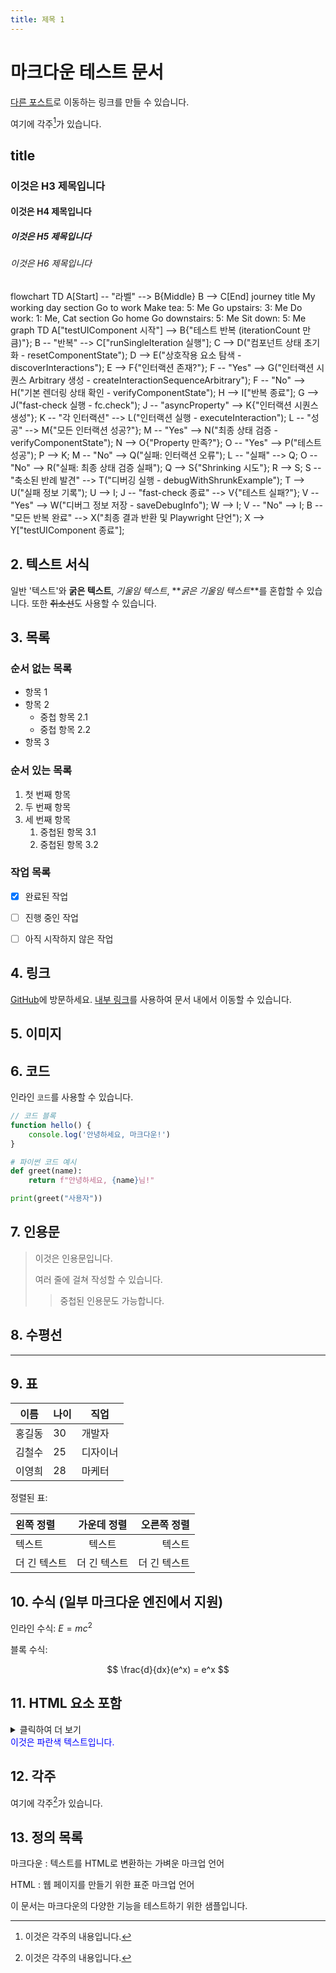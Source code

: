 ```yaml
---
title: 제목 1
---
```


# 마크다운 테스트 문서

[다른 포스트](/posts/second-post)로 이동하는 링크를 만들 수 있습니다.

<Cloudinaryimage alt="테스트 이미지" width="680" height="590" src="https://res.cloudinary.com/dykp9yauv/image/upload/v1753871059/justWalkOut_knb7po.jpg"></Cloudinaryimage>

여기에 각주[^1]가 있습니다.

[^1]: 이것은 각주의 내용입니다.

## title

### 이것은 H3 제목입니다

#### 이것은 H4 제목입니다

##### 이것은 H5 제목입니다

###### 이것은 H6 제목입니다

<Mermaid>
flowchart TD
    A[Start] -- "라벨" --> B{Middle}
    B --> C[End]
</mermaid>

<Mermaid>
journey
    title My working day
    section Go to work
      Make tea: 5: Me
      Go upstairs: 3: Me
      Do work: 1: Me, Cat
    section Go home
      Go downstairs: 5: Me
      Sit down: 5: Me
</Mermaid>

<Mermaid>
graph TD
    A["testUIComponent 시작"] --> B{"테스트 반복 (iterationCount 만큼)"};
    B -- "반복" --> C["runSingleIteration 실행"];
    C --> D("컴포넌트 상태 초기화 - resetComponentState");
    D --> E("상호작용 요소 탐색 - discoverInteractions");
    E --> F{"인터랙션 존재?"};
    F -- "Yes" --> G("인터랙션 시퀀스 Arbitrary 생성 - createInteractionSequenceArbitrary");
    F -- "No" --> H("기본 렌더링 상태 확인 - verifyComponentState");
    H --> I["반복 종료"];
    G --> J("fast-check 실행 - fc.check");
    J -- "asyncProperty" --> K{"인터랙션 시퀀스 생성"};
    K -- "각 인터랙션" --> L("인터랙션 실행 - executeInteraction");
    L -- "성공" --> M{"모든 인터랙션 성공?"};
    M -- "Yes" --> N("최종 상태 검증 - verifyComponentState");
    N --> O{"Property 만족?"};
    O -- "Yes" --> P("테스트 성공");
    P --> K;
    M -- "No" --> Q("실패: 인터랙션 오류");
    L -- "실패" --> Q;
    O -- "No" --> R("실패: 최종 상태 검증 실패");
    Q --> S{"Shrinking 시도"};
    R --> S;
    S -- "축소된 반례 발견" --> T("디버깅 실행 - debugWithShrunkExample");
    T --> U("실패 정보 기록");
    U --> I;
    J -- "fast-check 종료" --> V{"테스트 실패?"};
    V -- "Yes" --> W("디버그 정보 저장 - saveDebugInfo");
    W --> I;
    V -- "No" --> I;
    B -- "모든 반복 완료" --> X("최종 결과 반환 및 Playwright 단언");
    X --> Y["testUIComponent 종료"];
</mermaid>

## 2. 텍스트 서식

일반 '텍스트'와 **굵은 텍스트**, _기울임 텍스트_, **_굵은 기울임 텍스트_**를 혼합할 수 있습니다.
또한 ~~취소선~~도 사용할 수 있습니다.

## 3. 목록

### 순서 없는 목록

- 항목 1
- 항목 2
  - 중첩 항목 2.1
  - 중첩 항목 2.2
- 항목 3

### 순서 있는 목록

1. 첫 번째 항목
2. 두 번째 항목
3. 세 번째 항목
   1. 중첩된 항목 3.1
   2. 중첩된 항목 3.2

### 작업 목록

- [x] 완료된 작업

- [ ] 진행 중인 작업
- [ ] 아직 시작하지 않은 작업

## 4. 링크

[GitHub](https://github.com)에 방문하세요.
[내부 링크](#title)를 사용하여 문서 내에서 이동할 수 있습니다.

## 5. 이미지

## 6. 코드

인라인 `코드`를 사용할 수 있습니다.

```javascript
// 코드 블록
function hello() {
	console.log('안녕하세요, 마크다운!')
}
```

```python
# 파이썬 코드 예시
def greet(name):
    return f"안녕하세요, {name}님!"

print(greet("사용자"))
```

## 7. 인용문

> 이것은 인용문입니다.
>
> 여러 줄에 걸쳐 작성할 수 있습니다.
>
> > 중첩된 인용문도 가능합니다.

## 8. 수평선

---

## 9. 표

| 이름   | 나이 | 직업     |
| ------ | ---- | -------- |
| 홍길동 | 30   | 개발자   |
| 김철수 | 25   | 디자이너 |
| 이영희 | 28   | 마케터   |

정렬된 표:

| 왼쪽 정렬    | 가운데 정렬  |  오른쪽 정렬 |
| :----------- | :----------: | -----------: |
| 텍스트       |    텍스트    |       텍스트 |
| 더 긴 텍스트 | 더 긴 텍스트 | 더 긴 텍스트 |

## 10. 수식 (일부 마크다운 엔진에서 지원)

인라인 수식: $E = mc^2$

블록 수식:

$$
\frac{d}{dx}(e^x) = e^x
$$

## 11. HTML 요소 포함

<details>
<summary>클릭하여 더 보기</summary>
숨겨진 내용이 여기에 표시됩니다.
</details>

<div style="color: blue;">
이것은 파란색 텍스트입니다.
</div>

## 12. 각주

여기에 각주[^2]가 있습니다.

[^2]: 이것은 각주의 내용입니다.

## 13. 정의 목록

마크다운
: 텍스트를 HTML로 변환하는 가벼운 마크업 언어

HTML
: 웹 페이지를 만들기 위한 표준 마크업 언어

이 문서는 마크다운의 다양한 기능을 테스트하기 위한 샘플입니다.
